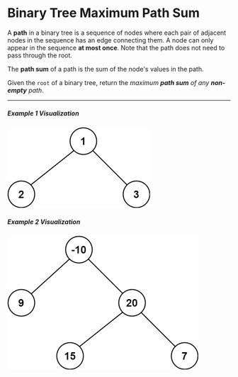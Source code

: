 # Binary Tree Maximum Path Sum

A **path** in a binary tree is a sequence of nodes where each pair of adjacent nodes in the sequence has an edge connecting them. A node can only appear in the sequence **at most once**. Note that the path does not need to pass through the root.

The **path sum** of a path is the sum of the node's values in the path.

Given the `root` of a binary tree, return the _maximum **path sum** of any **non-empty** path_.

---

##### Example 1 Visualization

![Example 1 Visualization](exx1.jpg "Example 1 Visualization")

##### Example 2 Visualization

![Example 2 Visualization](exx2.jpg "Example 2 Visualization")

